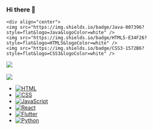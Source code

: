 ### Hi there 👋

<!--
**sefdcrxe/sefdcrxe** is a ✨ _special_ ✨ repository because its `README.md` (this file) appears on your GitHub profile.

Here are some ideas to get you started:

- 🔭 I’m currently working on ...
- 🌱 I’m currently learning ...
- 👯 I’m looking to collaborate on ...
- 🤔 I’m looking for help with ...
- 💬 Ask me about ...
- 📫 How to reach me: ...
- 😄 Pronouns: ...
- ⚡ Fun fact: ...
-->

	<div align="center">
	<img src="https://img.shields.io/badge/Java-007396?style=flat&logo=Java&logoColor=white" />
	<img src="https://img.shields.io/badge/HTML5-E34F26?style=flat&logo=HTML5&logoColor=white" />
	<img src="https://img.shields.io/badge/CSS3-1572B6?style=flat&logo=CSS3&logoColor=white" />
</div>

<img src="https://github-readme-stats.vercel.app/api/top-langs/?username=sefdcrxe&layout=compact"><br><br>
<img src="https://github-readme-stats.vercel.app/api?username=sefdcrxe&show_icons=true">

- [![HTML](https://img.shields.io/badge/HTML-★★★-orange)](https://developer.mozilla.org/en-US/docs/Web/HTML)
- [![CSS](https://img.shields.io/badge/CSS-★★★-blue)](https://developer.mozilla.org/en-US/docs/Web/CSS)
- [![JavaScript](https://img.shields.io/badge/JavaScript-★★★-yellow)](https://developer.mozilla.org/en-US/docs/Web/JavaScript)
- [![React](https://img.shields.io/badge/React-★★★-blue)](https://reactjs.org/)
- [![Flutter](https://img.shields.io/badge/Flutter-★★★-blue)](https://flutter.dev/)
- [![Python](https://img.shields.io/badge/Python-★★★-green)](https://www.python.org/)
